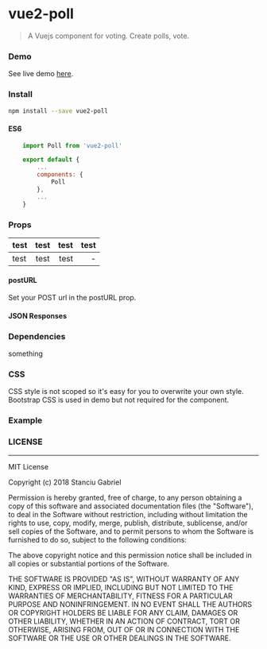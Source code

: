 # vue2-poll

> A Vuejs component for voting. Create polls, vote.

### Demo
See live demo [here]().

### Install

``` bash
npm install --save vue2-poll
```
#### ES6
```javascript
    import Poll from 'vue2-poll'

    export default {
        ...
        components: {
            Poll
        },
        ...
    }
```
### Props

| test | test | test | test
| ---  |:----:| ----:| ---:
| test | test | test |  -

#### postURL
Set your POST url in the postURL prop.

#### JSON Responses

### Dependencies
something

### CSS
CSS style is not scoped so it's easy for you to overwrite your own style.
Bootstrap CSS is used in demo but not required for the component.

### Example

### LICENSE

---
MIT License

Copyright (c) 2018 Stanciu Gabriel

Permission is hereby granted, free of charge, to any person obtaining a copy
of this software and associated documentation files (the "Software"), to deal
in the Software without restriction, including without limitation the rights
to use, copy, modify, merge, publish, distribute, sublicense, and/or sell
copies of the Software, and to permit persons to whom the Software is
furnished to do so, subject to the following conditions:

The above copyright notice and this permission notice shall be included in all
copies or substantial portions of the Software.

THE SOFTWARE IS PROVIDED "AS IS", WITHOUT WARRANTY OF ANY KIND, EXPRESS OR
IMPLIED, INCLUDING BUT NOT LIMITED TO THE WARRANTIES OF MERCHANTABILITY,
FITNESS FOR A PARTICULAR PURPOSE AND NONINFRINGEMENT. IN NO EVENT SHALL THE
AUTHORS OR COPYRIGHT HOLDERS BE LIABLE FOR ANY CLAIM, DAMAGES OR OTHER
LIABILITY, WHETHER IN AN ACTION OF CONTRACT, TORT OR OTHERWISE, ARISING FROM,
OUT OF OR IN CONNECTION WITH THE SOFTWARE OR THE USE OR OTHER DEALINGS IN THE
SOFTWARE.

